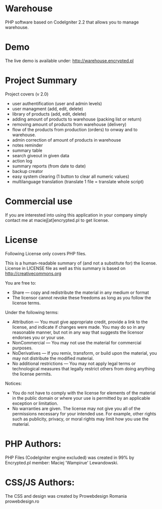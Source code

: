 Warehouse
==========
PHP software based on CodeIgniter 2.2 that allows you to manage warehouse.

Demo
==========
The live demo is available under: http://warehouse.encrypted.pl

Project Summary
==========
Project covers (v 2.0)
- user authentification (user and admin levels)
- user managment (add, edit, delete)
- library of products (add, edit, delete)
- adding amount of products to warehouse (packing list or return)
- removing amount of products from warehouse (delivery)
- flow of the products from production (orders) to onway and to warehouse.
- admin correction of amount of products in warehouse
- notes reminder
- summary table
- search giveout in given data
- action log
- summary reports (from date to date)
- backup creator
- easy system clearing (1 button to clear all numeric values)
- multilanguage translation (translate 1 file = translate whole script)

Commercial use
=========
If you are interested into using this application in your company simply contact me at maciej[at]encrypted.pl to get license.

License 
==========
Following License only covers PHP files.

This is a human-readable summary of (and not a substitute for) the license.
License in LICENSE file as well as this summary is based on http://creativecommons.org

You are free to:
- Share — copy and redistribute the material in any medium or format
- The licensor cannot revoke these freedoms as long as you follow the license terms.

Under the following terms:
- Attribution — You must give appropriate credit, provide a link to the license, and indicate if changes were made. You may do so in any reasonable manner, but not in any way that suggests the licensor endorses you or your use.
- NonCommercial — You may not use the material for commercial purposes.
- NoDerivatives — If you remix, transform, or build upon the material, you may not distribute the modified material.
- No additional restrictions — You may not apply legal terms or technological measures that legally restrict others from doing anything the license permits.

Notices:
- You do not have to comply with the license for elements of the material in the public domain or where your use is permitted by an applicable exception or limitation.
- No warranties are given. The license may not give you all of the permissions necessary for your intended use. For example, other rights such as publicity, privacy, or moral rights may limit how you use the material.

PHP Authors:
==========
PHP Files (CodeIgniter engine excluded) was created in 99% by Encrypted.pl member: Maciej 'Wampirue' Lewandowski.

CSS/JS Authors:
==========
The CSS and design was created by Prowebdesign Romania prowebdesign.ro